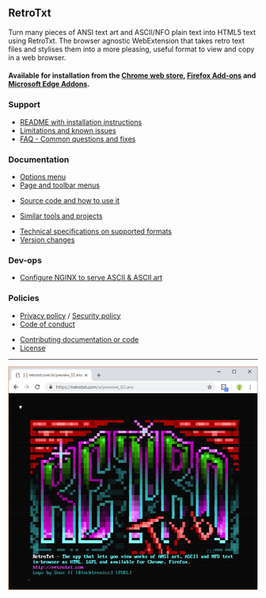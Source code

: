 ## RetroTxt

Turn many pieces of ANSI text art and ASCII/NFO plain text into HTML5 text using
RetroTxt. The browser agnostic WebExtension that takes retro text files and
stylises them into a more pleasing, useful format to view and copy in a web browser.

#### Available for installation from the [Chrome web store](https://chrome.google.com/webstore/detail/retrotxt/gkjkgilckngllkopkogcaiojfajanahn), [Firefox Add-ons](https://addons.mozilla.org/en-US/firefox/addon/retrotxt/) and [Microsoft Edge Addons](https://microsoftedge.microsoft.com/addons/detail/hmgfnpgcofcpkgkadekmjdicaaeopkog).

### Support

- [README with installation instructions](https://github.com/bengarrett/RetroTxt#readme)
- [Limitations and known issues](limitations)
- [FAQ - Common questions and fixes](SUPPORT)

### Documentation

- [Options menu](options)
- [Page and toolbar menus](menus)

* [Source code and how to use it](source_code)

- [Similar tools and projects](other_projects)

* [Technical specifications on supported formats](technical)
* [Version changes](changes)

### Dev-ops

- [Configure NGINX to serve ASCII & ASCII art](nginx)

### Policies

- [Privacy policy](privacy) / [Security policy](SECURITY)
- [Code of conduct](https://github.com/bengarrett/RetroTxt/blob/master/docs/CODE_OF_CONDUCT.md)

* [Contributing documentation or code](https://github.com/bengarrett/RetroTxt/blob/master/docs/CONTRIBUTING.md)
* [License](https://choosealicense.com/licenses/lgpl-3.0/)

---

![RetroTxt showcase](assets/zii-rtxt-ad.png)
